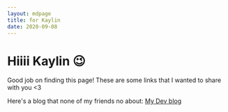 ```yaml
---
layout: mdpage
title: for Kaylin
date: 2020-09-08
---
```

# Hiiii Kaylin 😉

Good job on finding this page! These are some links that I wanted to share with you <3

Here's a blog that none of my friends no about: 
[My Dev blog](https://dev.to/nananananate)


